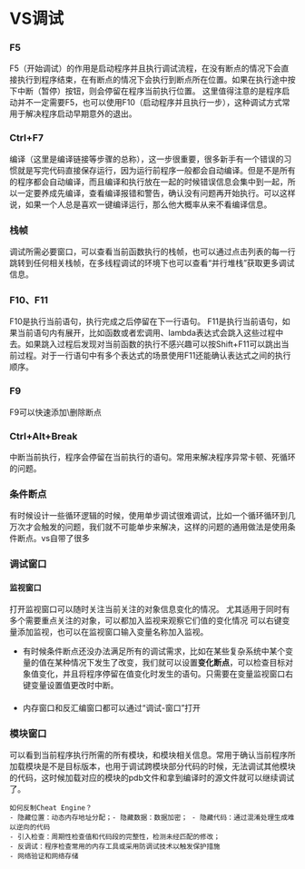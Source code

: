 # VS调试

### F5
F5（开始调试）的作用是启动程序并且执行调试流程，在没有断点的情况下会直接执行到程序结束，在有断点的情况下会执行到断点所在位置。如果在执行途中按下中断（暂停）按钮，则会停留在程序当前执行位置。
这里值得注意的是程序启动并不一定需要F5，也可以使用F10（启动程序并且执行一步），这种调试方式常用于解决程序启动早期意外的退出。

### Ctrl+F7
编译（这里是编译链接等步骤的总称），这一步很重要，很多新手有一个错误的习惯就是写完代码直接保存运行，因为运行前程序一般都会自动编译。但是不是所有的程序都会自动编译，而且编译和执行放在一起的时候错误信息会集中到一起，所以一定要养成先编译，查看编译报错和警告，确认没有问题再开始执行。可以这样说，如果一个人总是喜欢一键编译运行，那么他大概率从来不看编译信息。

### 栈帧
调试所需必要窗口，可以查看当前函数执行的栈帧，也可以通过点击列表的每一行跳转到任何相关栈帧，在多线程调试的环境下也可以查看“并行堆栈”获取更多调试信息。

### F10、F11
F10是执行当前语句，执行完成之后停留在下一行语句。
F11是执行当前语句，如果当前语句内有展开，比如函数或者宏调用、lambda表达式会跳入这些过程中去。如果跳入过程后发现对当前函数的执行不感兴趣可以按Shift+F11可以跳出当前过程。对于一行语句中有多个表达式的场景使用F11还能确认表达式之间的执行顺序。

### F9
F9可以快速添加\删除断点

### Ctrl+Alt+Break
中断当前执行，程序会停留在当前执行的语句。常用来解决程序异常卡顿、死循环的问题。

### 条件断点
有时候设计一些循环逻辑的时候，使用单步调试很难调试，比如一个循环循环到几万次才会触发的问题，我们就不可能单步来解决，这样的问题的通用做法是使用条件断点。vs自带了很多

### 调试窗口
#### 监视窗口
打开监视窗口可以随时关注当前关注的对象信息变化的情况。
尤其适用于同时有多个需要重点关注的对象，可以都加入监视来观察它们值的变化情况
可以右键变量添加监视，也可以在监视窗口输入变量名称加入监视。
- 有时候条件断点还没办法满足所有的调试需求，比如在某些复杂系统中某个变量的值在某种情况下发生了改变，我们就可以设置**变化断点**，可以检查目标对象值变化，并且将程序停留在值变化时发生的语句。只需要在变量监视窗口右键变量设置值更改时中断。

#### 
* 内存窗口和反汇编窗口都可以通过“调试-窗口”打开

### 模块窗口
可以看到当前程序执行所需的所有模块，和模块相关信息。常用于确认当前程序所加载模块是不是目标版本，也用于调试跨模块部分代码的时候，无法调试其他模块的代码，这时候加载对应的模块的pdb文件和拿到编译时的源文件就可以继续调试了。

```
如何反制Cheat Engine？
- 隐藏位置：动态内存地址分配；- 隐藏数据：数据加密； - 隐藏代码：通过混淆处理生成难以逆向的代码
- 引入检查：周期性检查值和代码段的完整性，检测未经匹配的修改；
- 反调试：程序检查常用的内存工具或采用防调试技术以触发保护措施
- 网络验证和网络存储
```